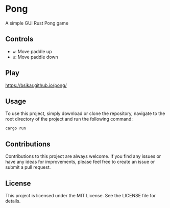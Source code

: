 # Pong

A simple GUI Rust Pong game

## Controls

* `w`: Move paddle up
* `s`: Move paddle down

## Play

https://bsikar.github.io/pong/

## Usage

To use this project, simply download or clone the repository, navigate to the root directory of the project and run the following command:

```
cargo run
```

## Contributions

Contributions to this project are always welcome. If you find any issues or have any ideas for improvements, please feel free to create an issue or submit a pull request.

## License

This project is licensed under the MIT License. See the LICENSE file for details.

